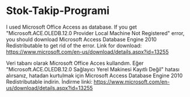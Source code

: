 # Stok-Takip-Programi

I used Microsoft Office Access as database.
If you get "Microsoft.ACE.OLEDB.12.0 Provider Local Machine Not Registered" error, you should download Microsoft Access Database Engine 2010 Redistributable to get rid of the error.
Link for download: https://www.microsoft.com/en-us/download/details.aspx?id=13255

Veri tabanı olarak Microsoft Office Acces kullandım.
Eğer "Microsoft.ACE.OLEDB.12.0 Sağlayıcı Yerel Makinesi Kayıtlı Değil" hatası alırsanız, hatadan kurtulmak için Microsoft Access Database Engine 2010 Redistributable indirin.
İndirme linki: https://www.microsoft.com/en-us/download/details.aspx?id=13255
